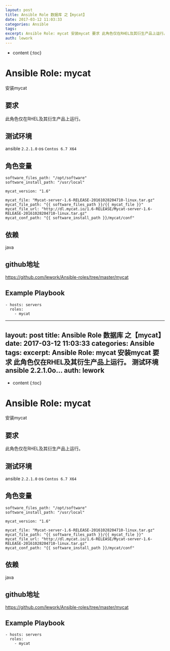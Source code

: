 ```yaml
---
layout: post
title: Ansible Role 数据库 之【mycat】
date: 2017-03-12 11:03:33
categories: Ansible
tags:
excerpt: Ansible Role: mycat 安装mycat 要求 此角色仅在RHEL及其衍生产品上运行。 测试环境 ansible 2.2.1.0o...
auth: lework
---
```

* content
{:toc}

# Ansible Role: mycat

安装mycat

## 要求

此角色仅在RHEL及其衍生产品上运行。

## 测试环境

ansible `2.2.1.0`
os `Centos 6.7 X64`

## 角色变量
	software_files_path: "/opt/software"
	software_install_path: "/usr/local"

	mycat_version: "1.6"

	mycat_file: "Mycat-server-1.6-RELEASE-20161028204710-linux.tar.gz"
	mycat_file_path: "{{ software_files_path }}/{{ mycat_file }}"
	mycat_file_url: "http://dl.mycat.io/1.6-RELEASE/Mycat-server-1.6-RELEASE-20161028204710-linux.tar.gz"
	mycat_conf_path: "{{ software_install_path }}/mycat/conf"
	
## 依赖

java

## github地址

https://github.com/lework/Ansible-roles/tree/master/mycat

## Example Playbook

	- hosts: servers
	  roles:
		- mycat
---
layout: post
title: Ansible Role 数据库 之【mycat】
date: 2017-03-12 11:03:33
categories: Ansible
tags:
excerpt: Ansible Role: mycat 安装mycat 要求 此角色仅在RHEL及其衍生产品上运行。 测试环境 ansible 2.2.1.0o...
auth: lework
---
* content
{:toc}

# Ansible Role: mycat

安装mycat

## 要求

此角色仅在RHEL及其衍生产品上运行。

## 测试环境

ansible `2.2.1.0`
os `Centos 6.7 X64`

## 角色变量
	software_files_path: "/opt/software"
	software_install_path: "/usr/local"

	mycat_version: "1.6"

	mycat_file: "Mycat-server-1.6-RELEASE-20161028204710-linux.tar.gz"
	mycat_file_path: "{{ software_files_path }}/{{ mycat_file }}"
	mycat_file_url: "http://dl.mycat.io/1.6-RELEASE/Mycat-server-1.6-RELEASE-20161028204710-linux.tar.gz"
	mycat_conf_path: "{{ software_install_path }}/mycat/conf"
	
## 依赖

java

## github地址

https://github.com/lework/Ansible-roles/tree/master/mycat

## Example Playbook

	- hosts: servers
	  roles:
		- mycat
